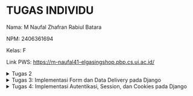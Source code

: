 # TUGAS INDIVIDU
Nama: M Naufal Zhafran Rabiul Batara

NPM: 2406361694

Kelas: F

Link PWS: https://m-naufal41-elgasingshop.pbp.cs.ui.ac.id/




<details>
   <summary>
      Tugas 2
   </summary>
   Link: https://m-naufal41-elgasingshop.pbp.cs.ui.ac.id/

1. Jelaskan bagaimana cara kamu mengimplementasikan checklist di atas secara step-by-step (bukan hanya sekadar mengikuti tutorial).
   - Membuat sebuah proyek Django baru.
langkah pertama saya membuat direktori baru bernama footballshop lalu saya       masuk kedalam direktori tersebut menggunakan command "cd footballshop" lalu     setelah itu saya membuat virtual environment dan mengaktifkannya, tujuannya agar package dan dependencies dari projek kita tidak nabrak dengan versi lain yang terinstall di komputer saya, setelah itu saya menyiapkan dependencies yang ingin saya gunakan di requirements.txt lalu menginstalasi dependencies tersebut dengan menggunakan command "pip install -r requirements.txt" lalu setelah itu baru saya membuat projek djangonya yang bernama football_shop dengan perintah "django-admin startproject football_shop ."

   - Membuat aplikasi dengan nama main pada proyek tersebut.
     menggunakan command "python manage.py startapp main" 
     
   -Melakukan routing pada proyek agar dapat menjalankan aplikasi main.
    mendaftarkannya ke INSTALLED_APPS di settings.py

    -Membuat model pada aplikasi main dengan nama Product dan memiliki atribut wajib sebagai berikut.
   pertama saya buka file models.py di main lalu saya mengisi filenya seperti di tutorial namun saya mengganti isi pilihan categorynya sesuai dengan kebutuhan saya yaitu toko bola jadi saya menggantinya dengan jenis item yang ingin saya jual lalu saya mendefine id field bertipe UUIDField yang digunakan sebagai primary key, name field bertipe charfield untuk nama item yang akan saya jual dengan panjang maksimal 255 char, price field bertipe integerfield yang menyimpan harga dari item, description field bertipe textfield yang menyimpan deskripsi dari item yang akan dijual, thumbnail field bertipe URL yang menyimpan URL gambar thumbnail item, category field bertipe charfield untuk menyimpan kategori dari item, is_featured untuk menentukan apakah item ini akan ditampilkan sebagai barang unggulan atau tidak, created_at yang otomatis berisi tanggal dan waktu saat data dibuat, dan yang terakhir method __str__ yang emngembalikan representasi string dari nama dan harga item.

-Membuat sebuah fungsi pada views.py untuk dikembalikan ke dalam sebuah template HTML yang menampilkan nama aplikasi serta nama dan kelas kamu.
di view saya membuat variable npm nama kelas nama projek yang akan saya gunakan di template html saya

-Membuat sebuah routing pada urls.py aplikasi main untuk memetakan fungsi yang telah dibuat pada views.py.
proses mengonfirugasi routing diawali dengan membuat file urls.py di main lalu membuat urlpatterns (list berisi objek URLPATTERN yang dihasilkan fungsi path()) tidak lupa juga menambahkan urls yang kita buat tadi di main ke urlpatterns di urls.py direktori djangonya (football_shop).

-Melakukan deployment ke PWS terhadap aplikasi yang sudah dibuat sehingga nantinya dapat diakses oleh teman-temanmu melalui Internet.
buka web pws lalu create new project (elgasingshop) setelah itu saya mengisi tab environs sesuai dengan isi .env.prod project saya lalu menambahkan url deployment pws ke allowed host setelah itu saya jalankan perintah yang terdapat di project command lalu mengisi git credential manager setelah itu saya push dan selesai.

2. <img width="800" height="450" alt="image" src="https://github.com/user-attachments/assets/bf8fd7bb-71d6-4fa3-a7c1-762a1e06fd14" />
source: https://www.dothedev.com/blog/what-is-django-used-for/

 -urls.py berfungsi untuk menentukan ke mana request HTTP diarahkan. saat user mengakses URL di browser, django memeriksa urlpattern di urls.py jika ada yang cocok, request diteruskan ke fungsi tertentu di views.py
 -views.py berfungsi untuk menangani request dan menentukan respon. awalnya dia menerima request dari urls.py setelah itu mengambil data dari models.py lalu memilikih template HTML untuk response.
- models.py berfungsi sebagai representasi database. models.py berisi class yang mempresentasikan tabel di database, lalu views.py menggunakan model ini untuk membaca/menulis data dari atau ke databse.
- template berfungsi untuk menyusun tampilan yang akan dikirim ke user. template menerima data dari views.py lalu menggabungkan data ke dalam HTML lalu hasil akhirnya adalah HTML response yang dikirim ke browser.

3. ada banyak peran dan fungsi settings.py yang pertama menentukan jenis database yang digunakan dan cara menghubungkannya, berisi daftar aplikasi django yang aktif dan akan digunakan dalam proyek, berisi daftar domain yang diperbolehkan mengakses app, mengatur direktori yang digunakan untuk memproses template HTML.


4. Bagaimana cara kerja migrasi database di Django?
   migrasi database di gjango adalah proses untuk membuat dan mengubah struktur database. django memakai 2 command, yang pertama "python manage.py makemigrations" yang berfungsi membaca perubahan di models.py dan membuat folder migrations, yang kedua "python manage.py migrate" yang berfungsi untuk menjalankan file migration yang sudah dibuat ke database, django akan membuat atau mengubah tabel di database sesuai intruksi migration

5. dalam software development menurut saya lebih baik untuk mempelajari backend terlebih dahulu karena frontend menurut saya adalah hal yang mudah dipelajari bahkan bisa dengan bantuan AI, tidak dengan backend yang berisi logic yang rumit dan berhubungan databse yang dimana bersifat pribadi jadi menurut saya kita harus paham backend terlebih dahulu. namun kenapa harus memakai Django? karena yang pertama django menggunakan bahasa python yang dimana bahasa yang paling mudah untuk dipahami (mendekati bahasa manusia) lalu django menggunakan pola MVT dimana sangat bagus untuk belajar memisahkan logika view, data, dan tampilan yang merupakan dasar dari software development.

6. amann

   






   


   
</details>


<details>
   <summary>Tugas 3: Implementasi Form dan Data Delivery pada Django</summary>


1. Mengapa kita memerlukan data delivery dalam pengimplementasian sebuah platform?
Data delivery dibutuhkan agar data dari server dapat diakses oleh client atau aplikasi lain dalam format yang terstandarisasi. hal ini memungkinkan aplikasi untuk:
- Melakukan integrasi dengan sistem lain.
- Mengirim dan menerima data secara real-time.
- Memisahkan logika backend dan frontend, sehingga frontend bisa mengambil data tanpa harus terikat dengan template HTML.

2. Mana yang lebih baik antara XML dan JSON? Mengapa JSON lebih populer dibandingkan XML?
- XML cocok untuk data yang memiliki struktur kompleks dan membutuhkan validasi ketat.  
- sedangkan JSON Lebih ringkas, mudah dibaca manusia maupun mesin, lebih cepat diparsing, dan sudah menjadi standar dalam komunikasi API modern.  
JSON lebih populer karena lebih efisien, simpel, dan didukung luas di berbagai bahasa pemrograman.

3. Fungsi dari method is_valid() pada form Django dan mengapa kita membutuhkannya?
Method is_valid() digunakan untuk:
- Mengecek apakah data yang dikirim user melalui form sesuai dengan aturan yang didefinisikan di model atau form.
- Menghindari error ketika data disimpan ke database.
kita membutuhkan is_valid() karena tanpa is_valid(), data yang tidak sesuai bisa masuk ke database dan menimbulkan inkonsistensi.

4. Mengapa kita membutuhkan csrf_token saat membuat form di Django? Apa yang dapat terjadi jika kita tidak menambahkannya?
- csrf_token digunakan untuk mencegah CSRF (Cross-Site Request Forgery), yaitu serangan di mana penyerang mencoba mengirim permintaan palsu ke server dengan identitas user yang sedang login.
- Jika csrf_token tidak ditambahkan, form Django akan ditolak secara default (Forbidden 403).
- Tanpa proteksi ini, penyerang bisa mengeksploitasi user yang sedang login untuk melakukan aksi berbahaya, misalnya menghapus data atau melakukan transaksi tanpa izin.

5. Bagaimana cara mengimplementasikan checklist tugas ini secara step-by-step?
   1. Membuat 4 fuction baru di views dengan menggunakan Httpresponse dan seriaizers untuk menampilkan data dalam format XML, JSON, XML by ID, dan JSON by ID.
   2. Menambahkan routing URL di urls.py untuk masing-masing view.
   3. membuat base.html (direktori templates pada root) yang berfungsi sebagai template dasar yang dapat digunakan sebagai kerangka umum untuk halaman web lainnya
   4. menambahkan base.html tadi ke list TEMPLATES di settings.py
   5. edit main.html pada dir main/templates agar menggunakan template utama
   6. membuat forms.py
   7. menambahkan function create_items & show_items pada views.py dan membuat list item pada fuction show_main
   8. import function yang telah dibuat ke urls.py
   9. membuat tampilan baru untuk main.html (buat button add items dan juga menampilkan daftar berita dan juga button detail).
   10. Membuat create_items & items_detail (.html) untuk halaman ketika button additems di klik dan juga button detail.

6. Feedback untuk Asdos di Tutorial 2
amann

Dokumentasi Postman
Berikut hasil akses endpoint menggunakan Postman:

<img width="1470" height="919" alt="Screenshot 2025-09-17 at 03 56 59" src="https://github.com/user-attachments/assets/91fb4f94-561c-4d44-afdd-0fea11b29762" />
<img width="1470" height="919" alt="Screenshot 2025-09-17 at 03 57 03" src="https://github.com/user-attachments/assets/a459f6f8-f10b-4d1c-8280-61aa4b06577e" />
<img width="1470" height="919" alt="Screenshot 2025-09-17 at 03 57 06" src="https://github.com/user-attachments/assets/bc1b547b-b007-408e-b20f-08da01317b82" />
<img width="1470" height="919" alt="Screenshot 2025-09-17 at 03 57 08" src="https://github.com/user-attachments/assets/06f1fc9e-58a3-4a28-a377-cb3845220bb6" />




</details>

<details>
   <summary>
      Tugas 4: Implementasi Autentikasi, Session, dan Cookies pada Django
   </summary>

## Pertanyaan di README

<details>
  <summary>1. Apa itu Django AuthenticationForm? Jelaskan juga kelebihan dan kekurangannya.</summary>
  
  **AuthenticationForm** adalah form bawaan Django untuk proses login.  
  - **Kelebihan**: Mudah digunakan, langsung terintegrasi dengan sistem autentikasi Django.  
  - **Kekurangan**: Kurang fleksibel jika butuh customisasi form login yang kompleks.
</details>

<details>
  <summary>2. Apa perbedaan antara autentikasi dan otorisasi? Bagaiamana Django mengimplementasikan kedua konsep tersebut?</summary>
  
  - **Autentikasi**: Proses memverifikasi identitas pengguna (misalnya login dengan username & password).  
  - **Otorisasi**: Proses menentukan hak akses pengguna setelah berhasil diautentikasi.  
  Django menggunakan `django.contrib.auth` untuk autentikasi dan `permissions`/`groups` untuk otorisasi.
</details>

<details>
  <summary>3. Kelebihan & Kekurangan Session dan Cookies</summary>
  
  - **Session**  
    - **Kelebihan**: Data tersimpan di server → lebih aman.  
    - **Kekurangan**: Membutuhkan manajemen penyimpanan di server.  
  - **Cookies**  
    - **Kelebihan**: Ringan, langsung tersimpan di browser.  
    - **Kekurangan**: Rentan dimanipulasi/diintip jika tidak dienkripsi.
</details>

<details>
  <summary>4. Apakah penggunaan Cookies aman secara default?</summary>
  
  - **Cookies** tidak selalu aman secara default.  
  - Potensi risiko: *session hijacking*, *cross-site scripting (XSS)*.  
  - **Django** menyediakan mitigasi:  
    - `HttpOnly=True` → mencegah akses JavaScript.  
    - `Secure=True` → hanya dikirim lewat HTTPS.  
    - `SESSION_COOKIE_AGE` → atur waktu kadaluarsa.
</details>

<details>
  <summary>5. Implementasi Checklist Step-by-Step</summary>
  
  1. Buat aplikasi Django dan aktifkan `django.contrib.auth`.  
  2. Implementasikan form registrasi & login (pakai `UserCreationForm` dan `AuthenticationForm`).  
  3. Tambahkan fungsi logout dengan `logout(request)`.  
  4. Buat 2 user, masing-masing isi 3 dummy data di model Product.  
  5. Tambahkan relasi `ForeignKey(User, on_delete=models.CASCADE)` pada model Product.  
  6. Tampilkan `request.user.username` dan `last_login` di halaman utama.  
  7. Jawab pertanyaan di atas dalam README dengan format dropdown.
</details>

## Implementasi Checklist Step by Step

<details>
  <summary>1. Mengimplementasikan fungsi registrasi, login, dan logout untuk memungkinkan pengguna mengakses aplikasi sesuai dengan status login/log out-nya.</summary>
  1. membuat function regist, login ,logout
  2. membuat tampilan page untuk registrasi, login. untuk logout cuman ditambahkan button pada main.html
  3. Merestriksi Akses Halaman Main dan item Detail dengan menggunakan @loginrequired
  4. menambahkan info last login
</details>

<details>
  <summary>2. Membuat **dua (2)** akun pengguna dengan masing-masing **tiga (3)** dummy data menggunakan model yang telah dibuat sebelumnya untuk setiap akun di lokal.</summary>
  1. elgasing
     - Jersey
     - El gasing de la Goat
     - onananananna
    
  2. decul
     - Jersey
     - Barca
     - Bangku
     
</details>

<details>
  <summary>3. Menghubungkan model **Product** dengan **User**</summary>
  1. import user di models.py dengan menambahkan line command "from django.contrib.auth.models import User"
  2. define user sebagai "user = models.ForeignKey(User, on_delete=models.CASCADE, null=True)" ini berfungsi untuk menghubungkan satu items dengan satu user melalui sebuah relationship
  3. buat migrasi model lalu migrasi
  4. edit views.py di bagian create_items
   
@login_required(login_url='/login')
def create_items(request):
    form = ItemForm(request.POST or None)

    if form.is_valid() and request.method == "POST":
        form_entry = form.save(commit = False)
        form_entry.user = request.user
        form_entry.save()
        return redirect('main:show_main')

    context = {'form': form}
    return render(request, "create_items.html", context)

Parameter commit=False pada potongan kode di atas digunakan agar Django tidak langsung menyimpan objek hasil form ke database. Dengan begitu, kita memiliki kesempatan untuk memodifikasi objek tersebut terlebih dahulu sebelum disimpan.

  5. membuat filter type di show main untuk tampilan default kita set ke all (semua barang yang dijual oleh semua user)
  6. menambahkan tombol all and my items di main_html
  7. menambah info seller di item detail
</details>

<details>
  <summary>4. Menampilkan detail informasi pengguna yang sedang logged in seperti **username** dan menerapkan cookies seperti **last_login** pada halaman utama aplikasi.</summary>
  1. mengubah bagian kode di fungsi login_user untuk menyimpan cookie baru bernama last_login yang berisi timestamp terakhir kali pengguna melakukan login.
  2. menambah lastlogin pada context variable di show_main
  3. mengubah fungsi logout agar menghapus cookie setelah logout
  4. menambah info lastlogin di main html
  
</details>



</details>


